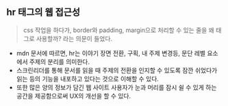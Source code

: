 ## hr 태그의 웹 접근성

> css 작업을 하다가, border와 padding, margin으로 처리할 수 있는 줄을 왜 태그로 사용할까? 라는 의문이 들었다.
> 
- mdn 문서에 따르면, hr는 이야기 장면 전환, 구획, 내 주제 변경등, 문단 레벨 요소에서 주제의 분리를 의미한다.
- 스크린리더를 통해 문서를 읽을 때 주제의 전환을 인지할 수 있도록 잠깐 쉬었다가 읽는 등의 기능을 내포하고 있다는 것으로 이해할 수 있다.
- 또한 많은 양의 정보가 담긴 웹 사이트 사용자가 눈과 머리를 잠시 쉴 수 있게 하는 공간을 제공함으로써 UX의 개선을 할 수 있다.